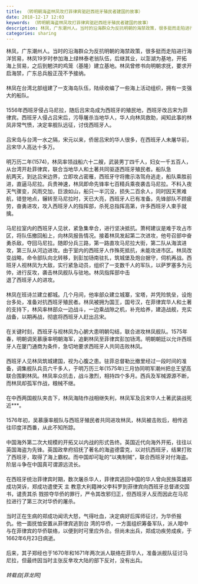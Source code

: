 ```yaml
---
title: （转明朝海盗林凤攻打菲律宾驱赶西班牙殖民者建国的故事）
date: 2018-12-17 12:03
keywords: （转明朝海盗林凤攻打菲律宾驱赶西班牙殖民者建国的故事）
description: 林凤，广东潮州人。当时的沿海群众为反抗明朝的海禁政策，很多挺而走陷进行海洋贸易，林凤19岁时参加海上绿林泰老翁队伍，后继其业，以澎湖为基地，开拓海上贸易，之后到魍洪的鸡笼（基隆）建立基地。林凤曾修书向明朝求抚，要求开启海禁，广东总兵殷正茂不予接纳。　　林凤在台湾北部组建了一支海岛队伍，陆续收编了一些海上活动组织，拥有一支强大的船队。　　1556年西班牙侵占马尼拉，随后吕宋岛成为西班牙的殖民地，西班牙改吕宋为菲律宾。西班牙人侵占吕宋后，污辱屠杀当地华人，华人向林凤救助，闻知此事的林凤非常气愤，决定率舰队远征，讨伐西班牙人。　　吕宋岛与台湾一水之隔，宋元以来，侨居吕宋的华人很多，在西班牙人未屠华前，吕宋华人高达十多万。　　　　明万历二年(1574)，林凤率领战船六十二艘，武装男丁四千人，妇女一千五百人，从台湾开赴菲律宾，联合当地华人和土著共同驱逐西班牙殖民者。船队急航两天，到达吕宋边界，立即攻占密雁，西班牙守将撒示洛驾舟逃走，船队乘胜前进，直逼马尼拉。兵贵神速，林凤即命先锋率七百精兵乘夜袭击马尼拉。不料入夜天气骤变，风雨交加，巨浪如山，船只一半沉没，损失二百余人，同时因天黑难航，错登地点，辗转至马尼拉时，天已大亮，西班牙人已有准备。先锋部队不顾疲劳，奋勇进攻，攻入西班牙人的指挥部，杀死总指挥高第，许多西班牙人束手就擒。　　马尼拉室内的西班牙人见状，紧急集丵合，进行坚决抵抗。萧柯建议是难于攻占市区，将队伍撤回船上，向林凤报告情况。接着林凤发起第二次进攻，他号召部中奋勇杀敌，夺回马尼拉。随即分兵三路，第一路直攻马尼拉大街，第二队从海滨进攻，第三队从河边进攻。由于室内的西班牙人作殊死抵抗，未能攻进市区。林凤改变战略，命令部队向北转移，到彭加钖南驻扎，筑城堡及炮台据守，伺机再战。西班牙人视林凤为大敌，实行紧急动员，组织了一支数千人的军队，以萨罗塞多为元帅，进行反攻，袭击林凤舰队与驻地。林凤指挥部中击退了西班牙人的进攻。　　林凤在班诗兰建立都城。几个月间，他率部众建立城寨，宝塔，并凭险筑垒，设炮台多处，准备对抗西班牙殖民者。林凤被拥为国王，国号汉，在菲律宾华人和土著的支持下，林风率林部众一边战斗，一边乘战隙之机，补充给养，建造战舰，充实战备，以期再战，彻底将西班牙人赶出吕宋。　　在关键时刻，西班牙与视林凤为心腑大患明朝勾结，联合进攻林凤舰队。1575年春，明朝调吴慕康率明朝海军，追剿林凤至菲律宾彭加钖湾。明朝朝廷以允许西班牙人在厦门通商为条件，急切地要求西班牙人共同击败林凤。　　　　西班牙人见林凤筑城建国，视为心腹之患。驻菲总督勒比撤里经过一段时间的准备，调集舰队兵员六千多人，于明万历三年(1575年)三月协同明军潮州把总王望高联合围剿林凤。林凤率众抗击，战斗激烈，相持四个多月。西兵及军械源源不断，而林凤却孤军作战，粮械不继。　　在中西两国舰队夹击下，林凤海陆作战相继失利，林凤军及吕宋华人土著武装战死近***。　　1576年初，吴慕康率舰队与西班牙殖民者共同进攻林凤，林凤被击败后，相传逃往印度洋西番，从此不知所踪。　　中国海外第二次大规模的开拓又以内战的形式告终。英国近代向海外开拓，往往以英国海盗为先锋。英国政丵府招抚了著名的海盗德雷克，以对抗西班牙，结果打败了西班牙，取得了海上霸权。而中国却可耻的“以夷制贼”，联合西班牙对付海盗。阶层斗争在中国真可谓源远流长。　　在西班牙统治菲律宾时期，数次屠杀华人，菲律宾逃回中国的华人曾向民族英雄郑成功哭诉，郑成功遣使天 主 教意大利籍神父李科罗到菲律宾向西班牙总督递交国书，谴责其杀 戮掠夺华侨的罪行，严令其改邪归正，但西班牙人反而因此在马尼拉进行了第三次对华侨的屠杀。　　　　　　当时正在生病的郑成功闻讯大怒，气得吐血，决定病好后挥师征讨，为华侨报 仇。他一面抚恤安置从菲律宾逃到台 湾的华侨，一方面组织筹备军队，派人暗中与在菲律宾的华侨联络，以便到时可里应外合。但尚未出兵，郑成功疾劳成疾，于1662年6月23日病逝。　　后来，其子郑经也于1670年和1671年两次派人联络在菲华人，准备派舰队征讨马尼拉，但最终因当时主张反丵攻大陆的部下反对，没有出兵。
categories: sharing
---
```

<td class="t_f" id="postmessage_2509986">

林凤，广东潮州人。当时的沿海群众为反抗明朝的海禁政策，很多挺而走陷进行海洋贸易，林凤19岁时参加海上绿林泰老翁队伍，后继其业，以澎湖为基地，开拓海上贸易，之后到魍洪的鸡笼（基隆）建立基地。林凤曾修书向明朝求抚，要求开启海禁，广东总兵殷正茂不予接纳。<br/>
　　<br/>
林凤在台湾北部组建了一支海岛队伍，陆续收编了一些海上活动组织，拥有一支强大的船队。<br/>
　　<br/>
1556年西班牙侵占马尼拉，随后吕宋岛成为西班牙的殖民地，西班牙改吕宋为菲律宾。西班牙人侵占吕宋后，污辱屠杀当地华人，华人向林凤救助，闻知此事的林凤非常气愤，决定率舰队远征，讨伐西班牙人。<br/>
　　<br/>
吕宋岛与台湾一水之隔，宋元以来，侨居吕宋的华人很多，在西班牙人未屠华前，吕宋华人高达十多万。<br/>
　　　　<br/>
明万历二年(1574)，林凤率领战船六十二艘，武装男丁四千人，妇女一千五百人，从台湾开赴菲律宾，联合当地华人和土著共同驱逐西班牙殖民者。船队急<br/>
航两天，到达吕宋边界，立即攻占密雁，西班牙守将撒示洛驾舟逃走，船队乘胜前进，直逼马尼拉。兵贵神速，林凤即命先锋率七百精兵乘夜袭击马尼拉。不料入夜<br/>
天气骤变，风雨交加，巨浪如山，船只一半沉没，损失二百余人，同时因天黑难航，错登地点，辗转至马尼拉时，天已大亮，西班牙人已有准备。先锋部队不顾疲<br/>
劳，奋勇进攻，攻入西班牙人的指挥部，杀死总指挥高第，许多西班牙人束手就擒。<br/>
　　<br/>
马尼拉室内的西班牙人见状，紧急集丵合，进行坚决抵抗。萧柯建议是难于攻占市区，将队伍撤回船上，向林凤报告情况。接着林凤发起第二次进攻，他号召部中奋勇杀敌，夺回马尼拉。随即分兵三路，第一路直攻马尼拉大街，第二队从海滨进攻，第三队从河边进攻。由于室内的西班牙人作殊死抵抗，未能攻进市区。林凤改变战略，命令部队向北转移，到彭加钖南驻扎，筑城堡及炮台据守，伺机再战。西班牙人视林凤为大敌，实行紧急动员，组织了一支数千人的军队，以萨罗塞多为元帅，进行反攻，袭击林凤舰队与驻地。林凤指挥部中击<br/>
退了西班牙人的进攻。<br/>
　　<br/>
林凤在班诗兰建立都城。几个月间，他率部众建立城寨，宝塔，并凭险筑垒，设炮台多处，准备对抗西班牙殖民者。林凤被拥为国王，国号汉，在菲律宾华人和土著的支持下，林风率林部众一边战斗，一边乘战隙之机，补充给养，建造战舰，充实战备，以期再战，彻底将西班牙人赶出吕宋。<br/>
　　<br/>
在关键时刻，西班牙与视林凤为心腑大患明朝勾结，联合进攻林凤舰队。1575年春，明朝调吴慕康率明朝海军，追剿林凤至菲律宾彭加钖湾。明朝朝廷以允许西班牙人在厦门通商为条件，急切地要求西班牙人共同击败林凤。　　<br/>
　　<br/>
西班牙人见林凤筑城建国，视为心腹之患。驻菲总督勒比撤里经过一段时间的准备，调集舰队兵员六千多人，于明万历三年(1575年)三月协同明军潮州把总王望高联合围剿林凤。林凤率众抗击，战斗激烈，相持四个多月。西兵及军械源源不断，而林凤却孤军作战，粮械不继。<br/>
　　<br/>
在中西两国舰队夹击下，林凤海陆作战相继失利，林凤军及吕宋华人土著武装战死近***。<br/>
　　<br/>
1576年初，吴慕康率舰队与西班牙殖民者共同进攻林凤，林凤被击败后，相传逃往印度洋西番，从此不知所踪。<br/>
　　<br/>
中国海外第二次大规模的开拓又以内战的形式告终。英国近代向海外开拓，往往以英国海盗为先锋。英国政丵府招抚了著名的海盗德雷克，以对抗西班牙，结果打败了西班牙，取得了海上霸权。而中国却可耻的“以夷制贼”，联合西班牙对付海盗。阶层斗争在中国真可谓源远流长。<br/>
　　<br/>
在西班牙统治菲律宾时期，数次屠杀华人，菲律宾逃回中国的华人曾向民族英雄郑成功哭诉，郑成功遣使天 主 教意大利籍神父李科罗到菲律宾向西班牙总督递交国书，谴责其杀 戮掠夺华侨的罪行，严令其改邪归正，但西班牙人反而因此在马尼拉进行了第三次对华侨的屠杀。<br/>
　　　　　　<br/>
当时正在生病的郑成功闻讯大怒，气得吐血，决定病好后挥师征讨，为华侨报 仇。他一面抚恤安置从菲律宾逃到台 湾的华侨，一方面组织筹备军队，派人暗中与在菲律宾的华侨联络，以便到时可里应外合。但尚未出兵，郑成功疾劳成疾，于1662年6月23日病逝。<br/>
　　<br/>
后来，其子郑经也于1670年和1671年两次派人联络在菲华人，准备派舰队征讨马尼拉，但最终因当时主张反丵攻大陆的部下反对，没有出兵。</td>
###### 转载自[菲龙网]